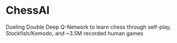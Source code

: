 # ChessAI
Dueling Double Deep Q-Network to learn chess through self-play, Stockfish/Komodo, and ~3.5M recorded human games
